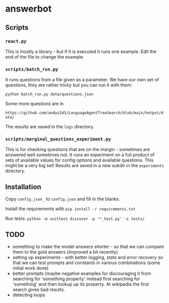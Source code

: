 # answerbot

## Scripts

### `react.py`
This is mostly a library - but if it is executed it runs one example.
Edit the end of the file to change the example.

### `scripts/batch_run.py`
It runs questions from a file given as a parameter.
We have our own set of questions, they are rather tricky but you can run it with them:

`python batch_run.py data/questions.json`

Some more questions are in

`https://github.com/andyz245/LanguageAgentTreeSearch/blob/main/hotpot/data/`

The results are saved in the `logs` directory.

### `scripts/marginal_questions_experiment.py`
This is for checking questions that are on the margin - sometimes are answered well sometimes not.
It runs an experiment on a full product of sets of available values for config options and available questions.
This might be a very big set!
Results are saved in a new subdir in the `experiments` directory.

## Installation

Copy `config.json_` to `config.json` and fill in the blanks.

Install the requirements with `pip install -r requirements.txt`

Run tests:
`python -m unittest discover -p '*_test.py' -s tests/`

## TODO
* something to make the model answers shorter - so that we can compare them to the gold answers (improved a bit recently)
* setting up experiments - with better logging, stats and error recovery so that we can test prompts and constants in various combinations (some initial work done)
* better prompts (maybe negative examples for discouraging it from searching for 'something property' instead first searching for 'something' and then lookup up its property. At wikipedia the first search gives bad results.
* detecting loops
